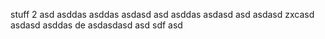 stuff
 2
asd
asddas
asddas
asdasd
asd
asddas
asdasd
asd
asdasd
zxcasd
asdasd
asddas
de
asdasdasd
asd
sdf
asd
